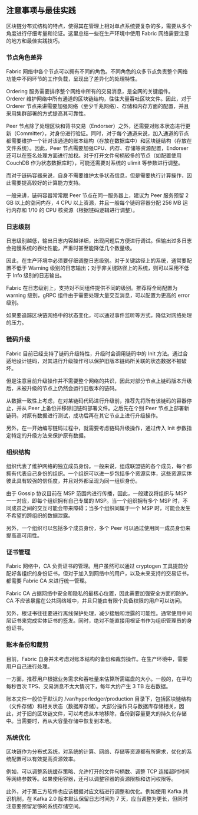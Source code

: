 ## 注意事项与最佳实践

区块链分布式结构的特点，使得其在管理上相对单点系统要复杂的多，需要从多个角度进行仔细考量和论证。这里总结一些在生产环境中使用 Fabric 网络需要注意的地方和最佳实践技巧。

### 节点角色差异

Fabric 网络中各个节点可以拥有不同的角色。不同角色的众多节点负责整个网络功能中不同环节的工作负载，呈现出了差异化的处理特性。

Ordering 服务需要排序整个网络中所有的交易消息，是全网的关键组件。Orderer 维护网络中所有通道的区块链结构，往往大量吞吐区块文件。因此，对于 Orderer 节点来讲需要加强网络（至少千兆网络）、存储和内存方面的配置，并且采用集群部署的方式提高其可靠性。

Peer 节点除了处理区块和背书交易（Endorser）之外，还需要对账本状态进行更新（Committer），对身份进行验证。同时，对于每个通道来说，加入通道的节点都需要维护一个针对该通道的账本结构（存放在数据库中）和区块链结构（存放在文件系统）。因此，Peer 节点需要加强CPU、内存、存储等资源配置，Endorser 还可以在签名处理方面进行加权。对于打开文件句柄较多的节点（如配置使用 CouchDB 作为状态数据库时），可能还需要对系统的 ulimit 等参数进行调整。

而对于链码容器来说，自身不需要维护太多状态信息，但是需要执行计算操作，因此需要提高较好的计算能力支持。

一般来讲，链码容器常常跟 Peer 节点在同一服务器上，建议为 Peer 服务预留 2 GB 以上的空闲内存，4 CPU 以上资源，并且一般每个链码容器分配 256 MB 运行内存和 1/10 的 CPU 核资源（根据链码逻辑进行调整）。

### 日志级别

日志级别越低，输出日志内容越详细，出现问题后方便进行调试。但输出过多日志会拖慢系统的吞吐性能，严重时甚至能降低几个数量级。

因此，在生产环境中必须要仔细调整日志级别。对于关键路径上的系统，通常要配置不低于 Warning 级别的日志输出；对于非关键路径上的系统，则可以采用不低于 Info 级别的日志输出。

Fabric 在日志级别上，支持对不同组件提供不同的级别。推荐将全局配置为 warning 级别，gRPC 组件由于需要处理大量交互消息，可以配置为更高的 error 级别。

如果要追踪区块链网络中的状态变化，可以通过事件监听等方式，降低对网络处理的压力。

### 链码升级

Fabric 目前已经支持了链码升级特性，升级时会调用链码中的 Init 方法。通过合适地设计链码，对其进行升级操作可以保护旧版本链码所关联的状态数据不被破坏。

但是注意目前升级操作并不需要整个网络的共识，因此对部分节点上链码版本升级后，未被升级的节点上仍然会运行旧版本的链码。

从数据一致性上考虑，在对某链码代码进行升级前，推荐先将所有该链码的容器停止，并从 Peer 上备份并移除旧链码部署文件。之后先在个别 Peer 节点上部署新链码，对原有数据进行测试，成功后再在其它节点上进行升级操作。

另外，在一开始编写链码过程中，就需要考虑链码升级操作，通过传入 Init 参数指定特定的升级方法来保护原有数据。

### 组织结构

组织代表了维护网络的独立成员身份。一般来说，组成联盟链的各个成员，每个都拥有代表自己身份的组织。一个组织可以进一步包括多个资源实体，这些资源实体彼此具有较强的信任度，并且对外都呈现为同一组织身份。

由于 Gossip 协议目前在 MSP 范围内进行传播，因此，一般建议将组织与 MSP 一一对应，即每个组织拥有自己专属的 MSP。当一个组织拥有多个 MSP 时，不同成员之间的交互可能会带来障碍；当多个组织同属于一个 MSP 时，可能会发生不希望的跨组织的数据泄露。

另外，一个组织可以包括多个成员身份，多个 Peer 可以通过使用同一成员身份来提高高可用性。

### 证书管理

Fabric 网络中，CA 负责证书的管理。用户虽然可以通过 cryptogen 工具提前分配好各组织的身份证书，但对于加入到网络中的用户，以及未来支持的交易证书，都需要 Fabric CA 来进行统一管理。

Fabric CA 占据网络中安全和隐私的最核心位置，因此需要加强安全方面的防护。CA 不应该暴露在公共网络域中，并且只能由有限个具备权限的用户可以访问。

另外，根证书往往要进行离线保护处理，减少接触和泄露的可能性。通常使用中间层证书来完成实体证书的签发。同时，绝对不能直接用根证书作为组织管理员的身份证书。

### 账本备份和裁剪

目前，Fabric 自身并未考虑对账本结构的备份和裁剪操作。在生产环境中，需要用户自己进行处理。

一方面，推荐用户根据业务需求和吞吐量来估算所需磁盘的大小。一般的，在平均每秒百次 TPS、交易消息不太大情况下，每年大约产生 3 TB 左右数据。

账本文件一般位于默认的 /var/hyperledger/production 目录下，包括区块链结构（文件存储）和相关状态（数据库存储）。大部分操作只与数据库存储相关，因此，对于旧的区块链文件，可以考虑从本地移除，备份到容量更大的持久化存储中。当需要时，再从大容量存储中恢复到本地。

### 系统优化

区块链作为分布式系统，对系统的计算、网络、存储等资源都有所需求，优化的系统配置可以有效提高资源效率。

例如，可以调整系统缓存策略、允许打开的文件句柄数、调整 TCP 连接超时时间等网络参数等。如果使用容器，还可以调整容器的资源限额和访问权限等。

此外，对于第三方软件也应该根据对应文档进行调整和优化。例如使用 Kafka 共识机制，在 Kafka 2.0 版本默认保留日志时间为 7 天，应当调整为更长，但同时注意要预留足够的系统存储空间。

